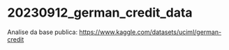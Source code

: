 # 20230912_german_credit_data
Analise da base publica: https://www.kaggle.com/datasets/uciml/german-credit
